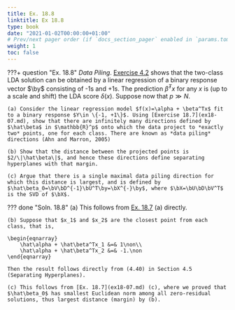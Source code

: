 ```yaml
---
title: Ex. 18.8
linktitle: Ex 18.8
type: book
date: "2021-01-02T00:00:00+01:00"
# Prev/next pager order (if `docs_section_pager` enabled in `params.toml`)
weight: 1
toc: false
---
```


???+ question "Ex. 18.8"
	*Data Piling*. [Exercise 4.2](../4-Linear-Methods-for-Classification/ex4-2.md) shows that the two-class LDA solution can be obtained by a linear regression of a binary response vector $\by$ consisting of -1s and +1s. The prediction $\hat\beta^Tx$ for any $x$ is (up to a scale and shift) the LDA score $\delta(x)$. Suppose now that $p\gg N$.

	(a) Consider the linear regression model $f(x)=\alpha + \beta^Tx$ fit to a binary response $Y\in \{-1, +1\}$. Using [Exercise 18.7](ex18-07.md), show that there are infinitely many directions defined by $\hat\beta$ in $\mathbb{R}^p$ onto which the data project to *exactly two* points, one for each class. There are known as *data piling* directions (Ahn and Marron, 2005)
	
    (b) Show that the distance between the projected points is $2/\|\hat\beta\|$, and hence these directions define separating hyperplanes with that margin.
	
    (c) Argue that there is a single maximal data piling direction for which this distance is largest, and is defined by $\hat\beta_0=\bV\bD^{-1}\bU^T\by=\bX^{-}\by$, where $\bX=\bU\bD\bV^T$ is the SVD of $\bX$.

??? done "Soln. 18.8"
	(a) This follows from [Ex. 18.7](ex18-07.md) (a) directly.
	
    (b) Suppose that $x_1$ and $x_2$ are the closest point from each class, that is, 
	
    \begin{eqnarray}
		\hat\alpha + \hat\beta^Tx_1 &=& 1\non\\
		\hat\alpha + \hat\beta^Tx_2 &=& -1.\non
	\end{eqnarray}
	
    Then the result follows directly from (4.40) in Section 4.5 (Separating Hyperplanes).
	
    (c) This follows from [Ex. 18.7](ex18-07.md) (c), where we proved that $\hat\beta_0$ has smallest Euclidean norm among all zero-residual solutions, thus largest distance (margin) by (b).
